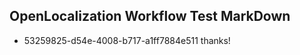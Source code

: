 ## OpenLocalization Workflow Test MarkDown
* 53259825-d54e-4008-b717-a1ff7884e511 
thanks!<!--HONumber=Mar16_HO5-->
